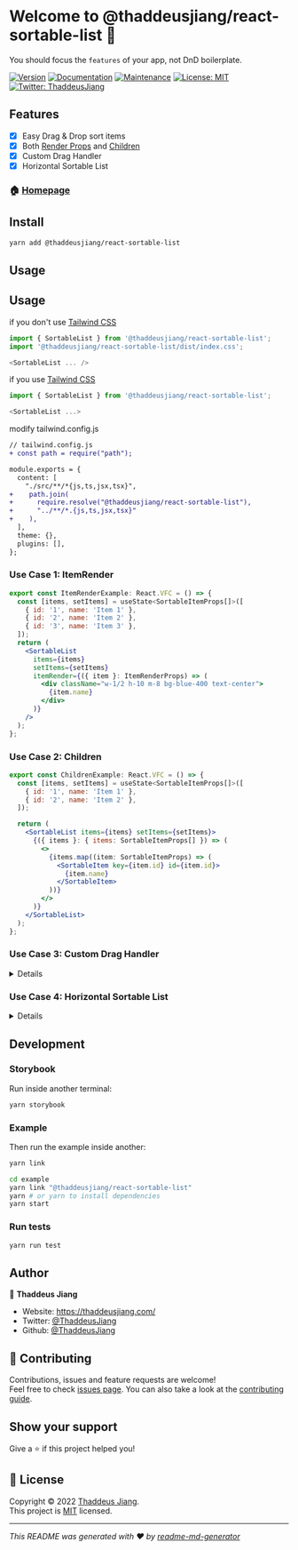 # Welcome to @thaddeusjiang/react-sortable-list 👋

You should focus the `features` of your app, not DnD boilerplate.

[![Version](https://img.shields.io/npm/v/@thaddeusjiang/react-sortable-list.svg)](https://www.npmjs.com/package/@thaddeusjiang/react-sortable-list)
[![Documentation](https://img.shields.io/badge/documentation-yes-brightgreen.svg)](https://github.com/thaddeusjiang/react-sortable-list#readme)
[![Maintenance](https://img.shields.io/badge/Maintained%3F-yes-green.svg)](https://github.com/thaddeusjiang/react-sortable-list/graphs/commit-activity)
[![License: MIT](https://img.shields.io/github/license/thaddeusjiang/react-sortable-list)](https://github.com/thaddeusjiang/react-sortable-list/blob/dev/LICENSE)
[![Twitter: ThaddeusJiang](https://img.shields.io/twitter/follow/ThaddeusJiang.svg?style=social)](https://twitter.com/ThaddeusJiang)

## Features

- [x] Easy Drag & Drop sort items
- [x] Both [Render Props](https://reactjs.org/docs/render-props.html) and [Children](https://reactjs.org/docs/jsx-in-depth.html#children-in-jsx)
- [x] Custom Drag Handler
- [x] Horizontal Sortable List

### 🏠 [Homepage](https://github.com/ThaddeusJiang/react-sortable-list#readme)

## Install

```sh
yarn add @thaddeusjiang/react-sortable-list
```

## Usage

## Usage

if you don't use [Tailwind CSS](https://tailwindcss.com/)

```ts
import { SortableList } from '@thaddeusjiang/react-sortable-list';
import '@thaddeusjiang/react-sortable-list/dist/index.css';

<SortableList ... />
```

if you use [Tailwind CSS](https://tailwindcss.com/)

```ts
import { SortableList } from '@thaddeusjiang/react-sortable-list';

<SortableList ...>
```

modify tailwind.config.js

```diff
// tailwind.config.js
+ const path = require("path");

module.exports = {
  content: [
    "./src/**/*{js,ts,jsx,tsx}",
+    path.join(
+      require.resolve("@thaddeusjiang/react-sortable-list"),
+      "../**/*.{js,ts,jsx,tsx}"
+    ),
  ],
  theme: {},
  plugins: [],
};
```

### Use Case 1: ItemRender

```jsx
export const ItemRenderExample: React.VFC = () => {
  const [items, setItems] = useState<SortableItemProps[]>([
    { id: '1', name: 'Item 1' },
    { id: '2', name: 'Item 2' },
    { id: '3', name: 'Item 3' },
  ]);
  return (
    <SortableList
      items={items}
      setItems={setItems}
      itemRender={({ item }: ItemRenderProps) => (
        <div className="w-1/2 h-10 m-8 bg-blue-400 text-center">
          {item.name}
        </div>
      )}
    />
  );
};
```

### Use Case 2: Children

```jsx
export const ChildrenExample: React.VFC = () => {
  const [items, setItems] = useState<SortableItemProps[]>([
    { id: '1', name: 'Item 1' },
    { id: '2', name: 'Item 2' },
  ]);

  return (
    <SortableList items={items} setItems={setItems}>
      {({ items }: { items: SortableItemProps[] }) => (
        <>
          {items.map((item: SortableItemProps) => (
            <SortableItem key={item.id} id={item.id}>
              {item.name}
            </SortableItem>
          ))}
        </>
      )}
    </SortableList>
  );
};
```

### Use Case 3: Custom Drag Handler

<details>

```jsx

const DragHandler = (props) => (
  <div
    {...props}
    className=" flex justify-center items-center h-8 w-8 rounded border m-4 transition ease-in-out delay-150 hover:-translate-y-1 hover:scale-110 hover:bg-blue-500 hover:text-white duration-300"
  >
    <div className="" title="drag handler">
      <svg
        xmlns="http://www.w3.org/2000/svg"
        fill="none"
        viewBox="0 0 24 24"
        strokeWidth={1.5}
        stroke="currentColor"
        className="w-6 h-6"
      >
        <path
          strokeLinecap="round"
          strokeLinejoin="round"
          d="M3 7.5L7.5 3m0 0L12 7.5M7.5 3v13.5m13.5 0L16.5 21m0 0L12 16.5m4.5 4.5V7.5"
        />
      </svg>
    </div>
  </div>
);

export const DragHandleExample: React.VFC = () => {
  const [items, setItems] = useState<SortableItemProps[]>([
    { id: '1', name: 'Item 1' },
    { id: '2', name: 'Item 2' },
    { id: '3', name: 'Item 3' },
  ]);

  return (
    <SortableList items={items} setItems={setItems}>
      {({ items }: { items: SortableItemProps[] }) => (
        <div className="space-y-4">
          {items.map((item: SortableItemProps) => (
            <SortableItem
              key={item.id}
              id={item.id}
              DragHandler={DragHandler}
              className="flex border items-center w-40"
            >
              <div>{item.name}</div>
            </SortableItem>
          ))}
        </div>
      )}
    </SortableList>
  );
};

```

</details>

### Use Case 4: Horizontal Sortable List

<details>

```jsx
export const HorizontalExample: React.VFC = () => {
  const [items, setItems] = useState<SortableItemProps[]>([
    { id: '1', name: 'Item 1' },
    { id: '2', name: 'Item 2' },
    { id: '3', name: 'Item 3' },
  ]);
  return (
    <div className="flex space-x-4">
      <SortableList
        items={items}
        setItems={setItems}
        itemRender={({ item }: ItemRenderProps) => <Item name={item.name} />}
        horizontal
      />
    </div>
  );
};

```

</details>

## Development

### Storybook

Run inside another terminal:

```bash
yarn storybook
```

### Example

Then run the example inside another:

```bash
yarn link

cd example
yarn link "@thaddeusjiang/react-sortable-list"
yarn # or yarn to install dependencies
yarn start
```

### Run tests

```sh
yarn run test
```

## Author

👤 **Thaddeus Jiang**

- Website: https://thaddeusjiang.com/
- Twitter: [@ThaddeusJiang](https://twitter.com/ThaddeusJiang)
- Github: [@ThaddeusJiang](https://github.com/ThaddeusJiang)

## 🤝 Contributing

Contributions, issues and feature requests are welcome!<br />Feel free to check [issues page](https://github.com/ThaddeusJiang/react-sortable-list/issues). You can also take a look at the [contributing guide](https://github.com/ThaddeusJiang/react-sortable-list/blob/main/CONTRIBUTING.md).

## Show your support

Give a ⭐️ if this project helped you!

## 📝 License

Copyright © 2022 [Thaddeus Jiang](https://github.com/ThaddeusJiang).<br />
This project is [MIT](https://github.com/ThaddeusJiang/react-sortable-list/blob/main/LICENSE) licensed.

---

_This README was generated with ❤️ by [readme-md-generator](https://github.com/kefranabg/readme-md-generator)_
